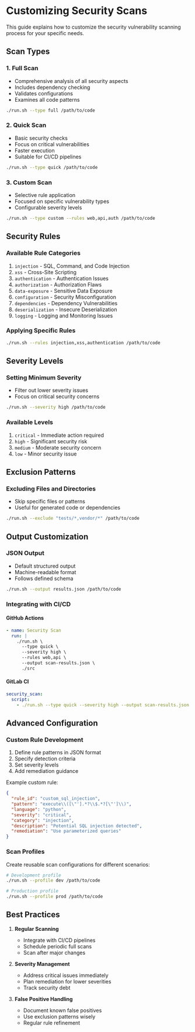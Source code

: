 # Customizing Security Scans

This guide explains how to customize the security vulnerability scanning process for your specific needs.

## Scan Types

### 1. Full Scan

- Comprehensive analysis of all security aspects
- Includes dependency checking
- Validates configurations
- Examines all code patterns

```bash
./run.sh --type full /path/to/code
```

### 2. Quick Scan

- Basic security checks
- Focus on critical vulnerabilities
- Faster execution
- Suitable for CI/CD pipelines

```bash
./run.sh --type quick /path/to/code
```

### 3. Custom Scan

- Selective rule application
- Focused on specific vulnerability types
- Configurable severity levels

```bash
./run.sh --type custom --rules web,api,auth /path/to/code
```

## Security Rules

### Available Rule Categories

1. `injection` - SQL, Command, and Code Injection
2. `xss` - Cross-Site Scripting
3. `authentication` - Authentication Issues
4. `authorization` - Authorization Flaws
5. `data-exposure` - Sensitive Data Exposure
6. `configuration` - Security Misconfiguration
7. `dependencies` - Dependency Vulnerabilities
8. `deserialization` - Insecure Deserialization
9. `logging` - Logging and Monitoring Issues

### Applying Specific Rules

```bash
./run.sh --rules injection,xss,authentication /path/to/code
```

## Severity Levels

### Setting Minimum Severity

- Filter out lower severity issues
- Focus on critical security concerns

```bash
./run.sh --severity high /path/to/code
```

### Available Levels

1. `critical` - Immediate action required
2. `high` - Significant security risk
3. `medium` - Moderate security concern
4. `low` - Minor security issue

## Exclusion Patterns

### Excluding Files and Directories

- Skip specific files or patterns
- Useful for generated code or dependencies

```bash
./run.sh --exclude "tests/*,vendor/*" /path/to/code
```

## Output Customization

### JSON Output

- Default structured output
- Machine-readable format
- Follows defined schema

```bash
./run.sh --output results.json /path/to/code
```

### Integrating with CI/CD

#### GitHub Actions

```yaml
- name: Security Scan
  run: |
    ./run.sh \
      --type quick \
      --severity high \
      --rules web,api \
      --output scan-results.json \
      ./src
```

#### GitLab CI

```yaml
security_scan:
  script:
    - ./run.sh --type quick --severity high --output scan-results.json ./src
```

## Advanced Configuration

### Custom Rule Development

1. Define rule patterns in JSON format
2. Specify detection criteria
3. Set severity levels
4. Add remediation guidance

Example custom rule:

```json
{
  "rule_id": "custom_sql_injection",
  "pattern": "execute\\([\"'].*?\\$.*?[\"']\\)",
  "language": "python",
  "severity": "critical",
  "category": "injection",
  "description": "Potential SQL injection detected",
  "remediation": "Use parameterized queries"
}
```

### Scan Profiles

Create reusable scan configurations for different scenarios:

```bash
# Development profile
./run.sh --profile dev /path/to/code

# Production profile
./run.sh --profile prod /path/to/code
```

## Best Practices

1. **Regular Scanning**
   - Integrate with CI/CD pipelines
   - Schedule periodic full scans
   - Scan after major changes

2. **Severity Management**
   - Address critical issues immediately
   - Plan remediation for lower severities
   - Track security debt

3. **False Positive Handling**
   - Document known false positives
   - Use exclusion patterns wisely
   - Regular rule refinement

